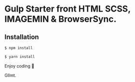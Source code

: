 # Gulp Starter front HTML SCSS, IMAGEMIN & BrowserSync.

## Installation

```bash
$ npm install
```

```bash
$ yarn install
```

Enjoy coding 👋 

Gllmt.
